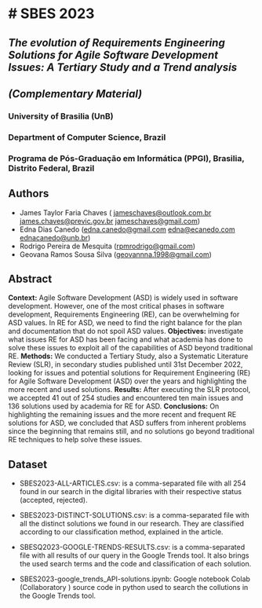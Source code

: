 ﻿# # SBES 2023
## _The evolution of Requirements Engineering Solutions for Agile Software Development Issues: A Tertiary Study and a Trend analysis_
## _(Complementary Material)_


### University of Brasilia (UnB)
### Department of Computer Science, Brazil
### Programa de Pós-Graduação em Informática (PPGI), Brasilia, Distrito Federal, Brazil

## Authors
- James Taylor Faria Chaves (	jameschaves@outlook.com.br james.chaves@previc.gov.br jameschaves@gmail.com)
- Edna Dias Canedo (edna.canedo@gmail.com edna@ecanedo.com ednacanedo@unb.br)
- Rodrigo Pereira de Mesquita (rpmrodrigo@gmail.com)
- Geovana Ramos Sousa Silva (geovannna.1998@gmail.com)

## Abstract
**Context:** Agile Software Development (ASD) is widely used in software development. However, one of the most critical phases in software development, Requirements Engineering (RE), can be overwhelming for ASD values. In RE for ASD, we need to find the right balance for the plan and documentation that do not spoil ASD values.
**Objectives:** investigate what issues RE for ASD has been facing and what academia has done to solve these issues to exploit all of the capabilities of ASD beyond traditional RE.
**Methods:** We conducted a Tertiary Study, also a Systematic Literature Review (SLR), in secondary studies published until 31st December 2022, looking for issues and potential solutions for Requirement Engineering (RE) for Agile Software Development (ASD) over the years and highlighting the more recent and used solutions.
**Results:** After executing the SLR protocol, we accepted 41 out of 254 studies and encountered ten main issues and 136 solutions used by academia for RE for ASD.
**Conclusions:** On highlighting the remaining issues and the more recent and frequent RE solutions for ASD, we concluded that ASD suffers from inherent problems since the beginning that remains still, and no solutions go beyond traditional RE techniques to help solve these issues.

## Dataset
- SBES2023-ALL-ARTICLES.csv: is a comma-separated file with all 254 found in our search in the digital libraries with their respective status (accepted, rejected).

- SBES2023-DISTINCT-SOLUTIONS.csv: is a comma-separated file with all the distinct solutions we found in our research. They are classified according to our classification method, explained in the article.

- SBESQ2023-GOOGLE-TRENDS-RESULTS.csv: is a comma-separated file with all results of our query in the Google Trends tool. It also brings the used search terms and the code and classification of each solution.

- SBES2023-google_trends_API-solutions.ipynb: Google notebook Colab (Collaboratory ) source code in python used to search the collutions in the Google Trends tool.
